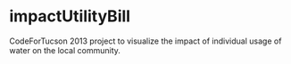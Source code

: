 impactUtilityBill
=================

CodeForTucson 2013 project to visualize the impact of individual usage of water on the local community. 
